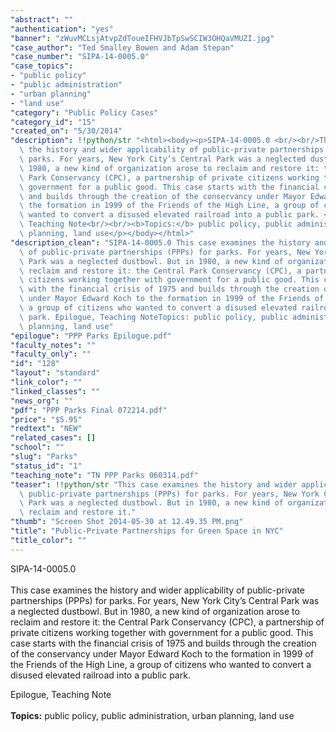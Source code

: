 ```yaml
---
"abstract": ""
"authentication": "yes"
"banner": "zWuvMCLsjAtvpZdToueIFHVJbTpSwSCIW3OHQaVMUZI.jpg"
"case_author": "Ted Smalley Bowen and Adam Stepan"
"case_number": "SIPA-14-0005.0"
"case_topics":
- "public policy"
- "public administration"
- "urban planning"
- "land use"
"category": "Public Policy Cases"
"category_id": "15"
"created_on": "5/30/2014"
"description": !!python/str "<html><body><p>SIPA-14-0005.0 <br/><br/>This case examines\
  \ the history and wider applicability of public-private partnerships (PPPs) for\
  \ parks. For years, New York City’s Central Park was a neglected dustbowl. But in\
  \ 1980, a new kind of organization arose to reclaim and restore it: the Central\
  \ Park Conservancy (CPC), a partnership of private citizens working together with\
  \ government for a public good. This case starts with the financial crisis of 1975\
  \ and builds through the creation of the conservancy under Mayor Edward Koch to\
  \ the formation in 1999 of the Friends of the High Line, a group of citizens who\
  \ wanted to convert a disused elevated railroad into a public park. </p><p>Epilogue,\
  \ Teaching Note<br/><br/><b>Topics:</b> public policy, public administration, urban\
  \ planning, land use</p></body></html>"
"description_clean": "SIPA-14-0005.0 This case examines the history and wider applicability\
  \ of public-private partnerships (PPPs) for parks. For years, New York City’s Central\
  \ Park was a neglected dustbowl. But in 1980, a new kind of organization arose to\
  \ reclaim and restore it: the Central Park Conservancy (CPC), a partnership of private\
  \ citizens working together with government for a public good. This case starts\
  \ with the financial crisis of 1975 and builds through the creation of the conservancy\
  \ under Mayor Edward Koch to the formation in 1999 of the Friends of the High Line,\
  \ a group of citizens who wanted to convert a disused elevated railroad into a public\
  \ park. Epilogue, Teaching NoteTopics: public policy, public administration, urban\
  \ planning, land use"
"epilogue": "PPP Parks Epilogue.pdf"
"faculty_notes": ""
"faculty_only": ""
"id": "128"
"layout": "standard"
"link_color": ""
"linked_classes": ""
"news_org": ""
"pdf": "PPP Parks Final 072214.pdf"
"price": "$5.95"
"redtext": "NEW"
"related_cases": []
"school": ""
"slug": "Parks"
"status_id": "1"
"teaching_note": "TN PPP Parks 060314.pdf"
"teaser": !!python/str "This case examines the history and wider applicability of\
  \ public-private partnerships (PPPs) for parks. For years, New York City’s Central\
  \ Park was a neglected dustbowl. But in 1980, a new kind of organization arose to\
  \ reclaim and restore it."
"thumb": "Screen Shot 2014-05-30 at 12.49.35 PM.png"
"title": "Public-Private Partnerships for Green Space in NYC"
"title_color": ""
---
```

<html><body><p>SIPA-14-0005.0 <br/><br/>This case examines the history and wider applicability of public-private partnerships (PPPs) for parks. For years, New York City’s Central Park was a neglected dustbowl. But in 1980, a new kind of organization arose to reclaim and restore it: the Central Park Conservancy (CPC), a partnership of private citizens working together with government for a public good. This case starts with the financial crisis of 1975 and builds through the creation of the conservancy under Mayor Edward Koch to the formation in 1999 of the Friends of the High Line, a group of citizens who wanted to convert a disused elevated railroad into a public park. </p><p>Epilogue, Teaching Note<br/><br/><b>Topics:</b> public policy, public administration, urban planning, land use</p></body></html>
